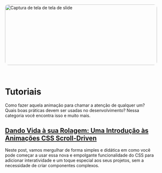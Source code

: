 <img src="/images/posts/tutorials.jpg" alt="Captura de tela de tela de slide" style="border-radius: 10px; margin-bottom: 2rem; max-height: 200px; width: 100%; object-fit: cover;">

# Tutoriais

Como fazer aquela animação para chamar a atenção de qualquer um? Quais boas práticas devem ser usadas no desenvolvimento? Nessa categoria você encontra isso e muito mais.

## [Dando Vida à sua Rolagem: Uma Introdução às Animações CSS Scroll-Driven](./scroll-driven-animations)

Neste post, vamos mergulhar de forma simples e didática em como você pode começar a usar essa nova e empolgante funcionalidade do CSS para adicionar interatividade e um toque especial aos seus projetos, sem a necessidade de criar componentes complexos.